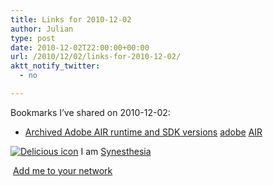 ```yaml
---
title: Links for 2010-12-02
author: Julian
type: post
date: 2010-12-02T22:00:00+00:00
url: /2010/12/02/links-for-2010-12-02/
aktt_notify_twitter:
  - no

---
```

Bookmarks I&#8217;ve shared on 2010-12-02:

  * [Archived Adobe AIR runtime and SDK versions][1] 
    [adobe][2] [AIR][3] </li> </ul> 
    
    <p class="deliciouslink">
      <a href="https://del.icio.us/synesthesia" title="See all my bookmarks on del.icio.us"><img src="https://www.synesthesia.co.uk/images/deliciousicon.jpg" alt="Delicious icon" /></a>&nbsp;I am <a href="https://del.icio.us/synesthesia" title="See all my bookmarks on del.icio.us">Synesthesia</a>
    </p>
    
    <p class="deliciouslink">
      <a href="https://del.icio.us/network?add=synesthesia" title="Add me to your del.icio.us network"><img src="https://www.synesthesia.co.uk/images/add.gif" alt="" /></a>&nbsp;<a href="https://del.icio.us/network?add=synesthesia" title="Add me to your del.icio.us network">Add me to your network</a>
    </p>

 [1]: https://kb2.adobe.com/cps/853/cpsid_85304.html
 [2]: https://delicious.com/synesthesia/adobe
 [3]: https://delicious.com/synesthesia/AIR